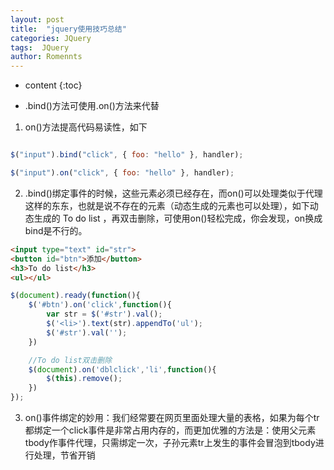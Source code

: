 ```yaml
---
layout: post
title:  "jquery使用技巧总结"
categories: JQuery
tags:  JQuery
author: Romennts 
---
```


* content
{:toc}


* .bind()方法可使用.on()方法来代替

1. on()方法提高代码易读性，如下

```javascript

$("input").bind("click", { foo: "hello" }, handler);

$("input").on("click", { foo: "hello" }, handler);
```

2. .bind()绑定事件的时候，这些元素必须已经存在，而on()可以处理类似于代理这样的东东，也就是说不存在的元素（动态生成的元素也可以处理），如下动态生成的 To do list ，再双击删除，可使用on()轻松完成，你会发现，on换成bind是不行的。 

```html
<input type="text" id="str">
<button id="btn">添加</button>
<h3>To do list</h3>
<ul></ul>
```

```javascript
$(document).ready(function(){
    $('#btn').on('click',function(){
        var str = $('#str').val();
        $('<li>').text(str).appendTo('ul'); 
        $('#str').val('');
    })

    //To do list双击删除
    $(document).on('dblclick','li',function(){
        $(this).remove();
    })
});
```

3. on()事件绑定的妙用：我们经常要在网页里面处理大量的表格，如果为每个tr都绑定一个click事件是非常占用内存的，而更加优雅的方法是：使用父元素tbody作事件代理，只需绑定一次，子孙元素tr上发生的事件会冒泡到tbody进行处理，节省开销

```javascript
